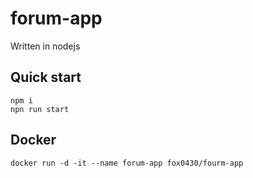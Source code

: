 # forum-app
Written in nodejs

## Quick start
```
npm i
npn run start
```

## Docker
```
docker run -d -it --name forum-app fox0430/fourm-app
```
